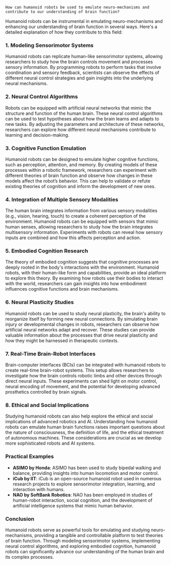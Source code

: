 ```
How can humanoid robots be used to emulate neuro-mechanisms and contribute to our understanding of brain function?
```
Humanoid robots can be instrumental in emulating neuro-mechanisms and enhancing our understanding of brain function in several ways. Here's a detailed explanation of how they contribute to this field:

### 1. **Modeling Sensorimotor Systems**
Humanoid robots can replicate human-like sensorimotor systems, allowing researchers to study how the brain controls movement and processes sensory information. By programming robots to perform tasks that involve coordination and sensory feedback, scientists can observe the effects of different neural control strategies and gain insights into the underlying neural mechanisms.

### 2. **Neural Control Algorithms**
Robots can be equipped with artificial neural networks that mimic the structure and function of the human brain. These neural control algorithms can be used to test hypotheses about how the brain learns and adapts to new tasks. By adjusting the parameters and architecture of these networks, researchers can explore how different neural mechanisms contribute to learning and decision-making.

### 3. **Cognitive Function Emulation**
Humanoid robots can be designed to emulate higher cognitive functions, such as perception, attention, and memory. By creating models of these processes within a robotic framework, researchers can experiment with different theories of brain function and observe how changes in these models affect the robot’s behavior. This can help to validate or refute existing theories of cognition and inform the development of new ones.

### 4. **Integration of Multiple Sensory Modalities**
The human brain integrates information from various sensory modalities (e.g., vision, hearing, touch) to create a coherent perception of the environment. Humanoid robots can be equipped with sensors that mimic human senses, allowing researchers to study how the brain integrates multisensory information. Experiments with robots can reveal how sensory inputs are combined and how this affects perception and action.

### 5. **Embodied Cognition Research**
The theory of embodied cognition suggests that cognitive processes are deeply rooted in the body's interactions with the environment. Humanoid robots, with their human-like form and capabilities, provide an ideal platform to explore this theory. By examining how robots use their bodies to interact with the world, researchers can gain insights into how embodiment influences cognitive functions and brain mechanisms.

### 6. **Neural Plasticity Studies**
Humanoid robots can be used to study neural plasticity, the brain's ability to reorganize itself by forming new neural connections. By simulating brain injury or developmental changes in robots, researchers can observe how artificial neural networks adapt and recover. These studies can provide valuable information about the processes that drive neural plasticity and how they might be harnessed in therapeutic contexts.

### 7. **Real-Time Brain-Robot Interfaces**
Brain-computer interfaces (BCIs) can be integrated with humanoid robots to create real-time brain-robot systems. This setup allows researchers to investigate how the brain controls robotic limbs and other devices through direct neural inputs. These experiments can shed light on motor control, neural encoding of movement, and the potential for developing advanced prosthetics controlled by brain signals.

### 8. **Ethical and Social Implications**
Studying humanoid robots can also help explore the ethical and social implications of advanced robotics and AI. Understanding how humanoid robots can emulate human brain functions raises important questions about the nature of consciousness, the definition of life, and the ethical treatment of autonomous machines. These considerations are crucial as we develop more sophisticated robots and AI systems.

### Practical Examples

- **ASIMO by Honda**: ASIMO has been used to study bipedal walking and balance, providing insights into human locomotion and motor control.
- **iCub by IIT**: iCub is an open-source humanoid robot used in numerous research projects to explore sensorimotor integration, learning, and interaction with humans.
- **NAO by SoftBank Robotics**: NAO has been employed in studies of human-robot interaction, social cognition, and the development of artificial intelligence systems that mimic human behavior.

### Conclusion
Humanoid robots serve as powerful tools for emulating and studying neuro-mechanisms, providing a tangible and controllable platform to test theories of brain function. Through modeling sensorimotor systems, implementing neural control algorithms, and exploring embodied cognition, humanoid robots can significantly advance our understanding of the human brain and its complex processes.
